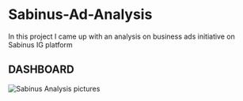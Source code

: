 # Sabinus-Ad-Analysis
In this project I came up with an analysis on business ads initiative on Sabinus IG platform

## DASHBOARD

![Sabinus Analysis pictures](https://github.com/opeyemitai/Sabinus-Ad-Analysis/assets/119592062/652b8deb-32b8-4dca-8ae7-666054a8f2ba)
